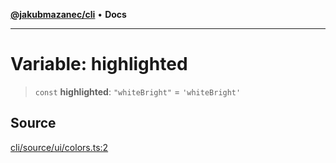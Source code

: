 [**@jakubmazanec/cli**](../../../README.md) • **Docs**

---

# Variable: highlighted

> `const` **highlighted**: `"whiteBright"` = `'whiteBright'`

## Source

[cli/source/ui/colors.ts:2](https://github.com/jakubmazanec/js-tools/blob/45932621a19c677851f8bf60e4a28d217617972b/packages/cli/source/ui/colors.ts#L2)
